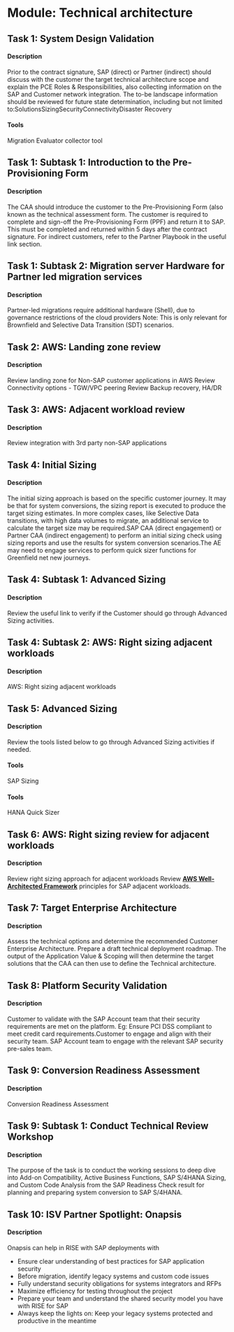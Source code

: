 
# Module: Technical architecture
## Task 1: System Design Validation
#### Description
Prior to the contract signature, SAP (direct) or Partner (indirect) should discuss with the customer the target technical architecture scope and explain the PCE Roles & Responsibilities, also collecting information on the SAP and Customer network integration. The to-be landscape information should be reviewed for future state determination, including but not limited to:SolutionsSizingSecurityConnectivityDisaster Recovery

#### Tools
Migration Evaluator collector tool
## Task 1: Subtask 1: Introduction to the Pre-Provisioning Form
#### Description
The CAA should introduce the customer to the Pre-Provisioning Form (also known as the technical assessment form. The customer is required to complete and sign-off the Pre-Provisioning Form (PPF) and return it to SAP. This must be completed and returned within 5 days after the contract signature. For indirect customers, refer to the Partner Playbook in the useful link section.

## Task 1: Subtask 2: Migration server Hardware for Partner led migration services
#### Description
Partner-led migrations require additional hardware (Shell), due to governance restrictions of the cloud providers
Note: This is only relevant for Brownfield and Selective Data Transition (SDT) scenarios.

## Task 2: AWS: Landing zone review
#### Description
Review landing zone for Non-SAP customer applications in AWS
Review Connectivity options - TGW/VPC peering
Review Backup recovery, HA/DR

## Task 3: AWS: Adjacent workload review
#### Description
Review integration with 3rd party non-SAP applications 

## Task 4: Initial Sizing
#### Description
The initial sizing approach is based on the specific customer journey. It may be that for system conversions, the sizing report is executed to produce the target sizing estimates. In more complex cases, like Selective Data transitions, with high data volumes to migrate, an additional service to calculate the target size may be required.SAP CAA (direct engagement) or Partner CAA (indirect engagement) to perform an initial sizing check using sizing reports and use the results for system conversion scenarios.The AE may need to engage services to perform quick sizer functions for Greenfield net new journeys.

## Task 4: Subtask 1: Advanced Sizing
#### Description
Review the useful link to verify if the Customer should go through Advanced Sizing activities.

## Task 4: Subtask 2: AWS: Right sizing adjacent workloads
#### Description
AWS: Right sizing adjacent workloads
## Task 5: Advanced Sizing
#### Description
Review the tools listed below to go through Advanced Sizing activities if needed.

#### Tools
SAP Sizing
#### Tools
HANA Quick Sizer
## Task 6: AWS: Right sizing review for adjacent workloads
#### Description
Review right sizing approach for adjacent workloads 
Review **[AWS Well-Architected Framework](https://aws.amazon.com/architecture/well-architected/)** principles for SAP adjacent workloads.

## Task 7: Target Enterprise Architecture
#### Description
Assess the technical options and determine the recommended Customer Enterprise Architecture. Prepare a draft technical deployment roadmap. The output of the Application Value & Scoping will then determine the target solutions that the CAA can then use to define the Technical architecture.

## Task 8: Platform Security Validation
#### Description
Customer to validate with the SAP Account team that their security requirements are met on the platform. Eg: Ensure PCI DSS compliant to meet credit card requirements.Customer to engage and align with their security team. SAP Account team to engage with the relevant SAP security pre-sales team. 
## Task 9: Conversion Readiness Assessment
#### Description
Conversion Readiness Assessment
## Task 9: Subtask 1: Conduct Technical Review Workshop
#### Description
The purpose of the task is to conduct the working sessions to deep dive into Add-on Compatibility, Active Business Functions, SAP S/4HANA Sizing, and Custom Code Analysis from the SAP Readiness Check result for planning and preparing system conversion to SAP S/4HANA.
## Task 10: ISV Partner Spotlight: Onapsis
#### Description
Onapsis can help in RISE with SAP deployments with
* Ensure clear understanding of best practices for SAP application security
* Before migration, identify legacy systems and custom code issues
* Fully understand security obligations for systems integrators and RFPs
* Maximize efficiency for testing throughout the project
* Prepare your team and understand the shared security model you have with RISE for SAP
* Always keep the lights on: Keep your legacy systems protected and productive in the meantime
